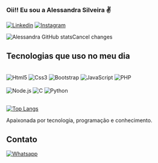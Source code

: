 ### Oii!! Eu sou a Alessandra Silveira ✌️

[![Linkedin](https://img.shields.io/badge/LinkedIn-0077B5?style=for-the-badge&logo=linkedin&logoColor=white)](https://www.linkedin.com/in/alessandra-silveiras/)
[![Instagram](https://img.shields.io/badge/Instagram-E4405F?style=for-the-badge&logo=instagram&logoColor=white)](https://www.instagram.com/allsilveira/)

![Alessandra GitHub stats](https://github-readme-stats.vercel.app/api?username=allsilveira&show_icons=true&theme=dracula)Cancel changes

## Tecnologias que uso no meu dia

<div style="display: inline-blok"></br>
  <img align="center" alt="Html5" src="https://img.shields.io/badge/HTML5-E34F26?style=for-the-badge&logo=html5&logoColor=white"></img>
  <img align="center" alt="Css3" src="https://img.shields.io/badge/CSS3-1572B6?style=for-the-badge&logo=css3&logoColor=white"></img>
  <img align="center" alt="Bootstrap" src="https://img.shields.io/badge/Bootstrap-563D7C?style=for-the-badge&logo=bootstrap&logoColor=white"></img>
  <img align="center" alt="JavaScript" src="https://img.shields.io/badge/JavaScript-F7DF1E?style=for-the-badge&logo=javascript&logoColor=black"></img>
  <img align="center" alt="PHP" src="https://img.shields.io/badge/PHP-777BB4?style=for-the-badge&logo=php&logoColor=white"></img><br><br>
  <img align="center" alt="Node.js" src="https://img.shields.io/badge/Node.js-43853D?style=for-the-badge&logo=node.js&logoColor=white"></img>
  <img align="center" alt="C" src="https://img.shields.io/badge/C-00599C?style=for-the-badge&logo=c&logoColor=white"></img>
  <img align="center" alt="Python" src="https://img.shields.io/badge/Python-14354C?style=for-the-badge&logo=python&logoColor=white"></img>
</div></br>

[![Top Langs](https://github-readme-stats.vercel.app/api/top-langs/?username=allsilveira&langs_count=8)](https://github.com/allsilveira/github-readme-stats)

Apaixonada por tecnologia, programação e conhecimento.

## Contato

[![Whatsapp](https://img.shields.io/badge/WhatsApp-25D366?style=for-the-badge&logo=whatsapp&logoColor=white)](https://wa.me/5551980368454)
